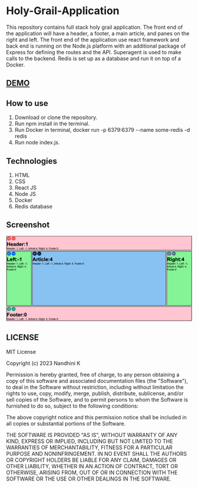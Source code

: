 # Holy-Grail-Application

This repository contains full stack holy grail application. The front end of the application will have a header, a footer, a main article, and panes on the right and left. The front end of the application use react framework and back end is running on the Node.js platform with an additional package of Express for defining the routes and the API. Superagent is used to make calls to the backend. Redis is set up as a database and run it on top of a Docker.

## [DEMO](https://youtu.be/7hDUZLj2nyI)

## How to use

1. Download or clone the repository.
2. Run npm install in the terminal.
3. Run Docker in terminal, docker run -p 6379:6379 --name some-redis -d redis
4. Run node index.js.

## Technologies 
1. HTML
2. CSS
3. React JS
4. Node JS
5. Docker
6. Redis database

## Screenshot

![](./assets/images/holy_grail.png)

## LICENSE

MIT License

Copyright (c) 2023 Nandhini K

Permission is hereby granted, free of charge, to any person obtaining a copy
of this software and associated documentation files (the "Software"), to deal
in the Software without restriction, including without limitation the rights
to use, copy, modify, merge, publish, distribute, sublicense, and/or sell
copies of the Software, and to permit persons to whom the Software is
furnished to do so, subject to the following conditions:

The above copyright notice and this permission notice shall be included in all
copies or substantial portions of the Software.

THE SOFTWARE IS PROVIDED "AS IS", WITHOUT WARRANTY OF ANY KIND, EXPRESS OR
IMPLIED, INCLUDING BUT NOT LIMITED TO THE WARRANTIES OF MERCHANTABILITY,
FITNESS FOR A PARTICULAR PURPOSE AND NONINFRINGEMENT. IN NO EVENT SHALL THE
AUTHORS OR COPYRIGHT HOLDERS BE LIABLE FOR ANY CLAIM, DAMAGES OR OTHER
LIABILITY, WHETHER IN AN ACTION OF CONTRACT, TORT OR OTHERWISE, ARISING FROM,
OUT OF OR IN CONNECTION WITH THE SOFTWARE OR THE USE OR OTHER DEALINGS IN THE
SOFTWARE.
